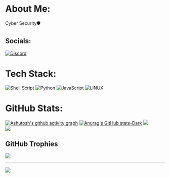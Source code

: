 # About Me:
Cyber Security🛡️


## Socials:
[![Discord](https://img.shields.io/badge/Discord-%237289DA.svg?logo=discord&logoColor=white)](https://discord.gg/https://discord.gg/https://discord.com/users/700440550154829934) 

# Tech Stack:
![Shell Script](https://img.shields.io/badge/shell_script-%23121011.svg?style=for-the-badge&logo=gnu-bash&logoColor=white) ![Python](https://img.shields.io/badge/python-3670A0?style=for-the-badge&logo=python&logoColor=ffdd54) ![JavaScript](https://img.shields.io/badge/javascript-%23323330.svg?style=for-the-badge&logo=javascript&logoColor=%23F7DF1E) ![LINUX](https://img.shields.io/badge/Linux-FCC624?style=for-the-badge&logo=linux&logoColor=black)
# GitHub Stats:
[![Ashutosh's github activity graph](https://github-readme-activity-graph.vercel.app/graph?username=xNovem&theme=xcode)](https://github.com/ashutosh00710/github-readme-activity-graph)
[![Anurag's GitHub stats-Dark](https://github-readme-stats.vercel.app/api?username=xNovem\&show_icons=false\&theme=dark#gh-dark-mode-only)](https://github.com/anuraghazra/github-readme-stats#responsive-card-theme#gh-dark-mode-only)
![](https://github-readme-streak-stats.herokuapp.com/?user=xNovem&theme=dark&hide_border=false)<br/>
![](https://github-readme-stats.vercel.app/api/top-langs/?username=xNovem&theme=dark&hide_border=false&include_all_commits=true&count_private=false&layout=compact)

## GitHub Trophies
![](https://github-profile-trophy.vercel.app/?username=xNovem&theme=dark&no-frame=false&no-bg=true&margin-w=4)

---
[![](https://visitcount.itsvg.in/api?id=xNovem&label=Profile%20Views&color=12&icon=2&pretty=false)](https://visitcount.itsvg.in)
